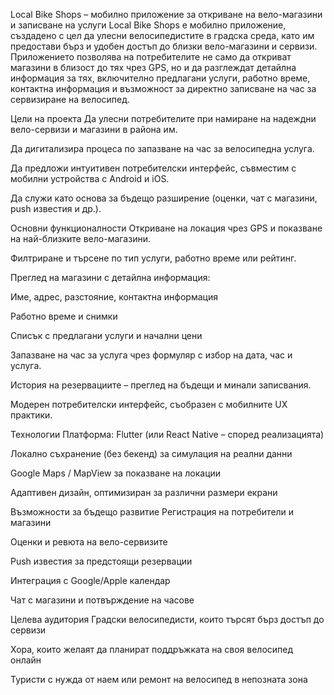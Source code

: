 Local Bike Shops – мобилно приложение за откриване на вело-магазини и записване на услуги
Local Bike Shops е мобилно приложение, създадено с цел да улесни велосипедистите в градска среда, като им предостави бърз и удобен достъп до близки вело-магазини и сервизи. Приложението позволява на потребителите не само да откриват магазини в близост до тях чрез GPS, но и да разглеждат детайлна информация за тях, включително предлагани услуги, работно време, контактна информация и възможност за директно записване на час за сервизиране на велосипед.

Цели на проекта
Да улесни потребителите при намиране на надеждни вело-сервизи и магазини в района им.

Да дигитализира процеса по запазване на час за велосипедна услуга.

Да предложи интуитивен потребителски интерфейс, съвместим с мобилни устройства с Android и iOS.

Да служи като основа за бъдещо разширение (оценки, чат с магазини, push известия и др.).

Основни функционалности
Откриване на локация чрез GPS и показване на най-близките вело-магазини.

Филтриране и търсене по тип услуги, работно време или рейтинг.

Преглед на магазини с детайлна информация:

Име, адрес, разстояние, контактна информация

Работно време и снимки

Списък с предлагани услуги и начални цени

Запазване на час за услуга чрез формуляр с избор на дата, час и услуга.

История на резервациите – преглед на бъдещи и минали записвания.

Модерен потребителски интерфейс, съобразен с мобилните UX практики.

Технологии
Платформа: Flutter (или React Native – според реализацията)

Локално съхранение (без бекенд) за симулация на реални данни

Google Maps / MapView за показване на локации

Адаптивен дизайн, оптимизиран за различни размери екрани

Възможности за бъдещо развитие
Регистрация на потребители и магазини

Оценки и ревюта на вело-сервизите

Push известия за предстоящи резервации

Интеграция с Google/Apple календар

Чат с магазини и потвърждение на часове

Целева аудитория
Градски велосипедисти, които търсят бърз достъп до сервизи

Хора, които желаят да планират поддръжката на своя велосипед онлайн

Туристи с нужда от наем или ремонт на велосипед в непозната зона
